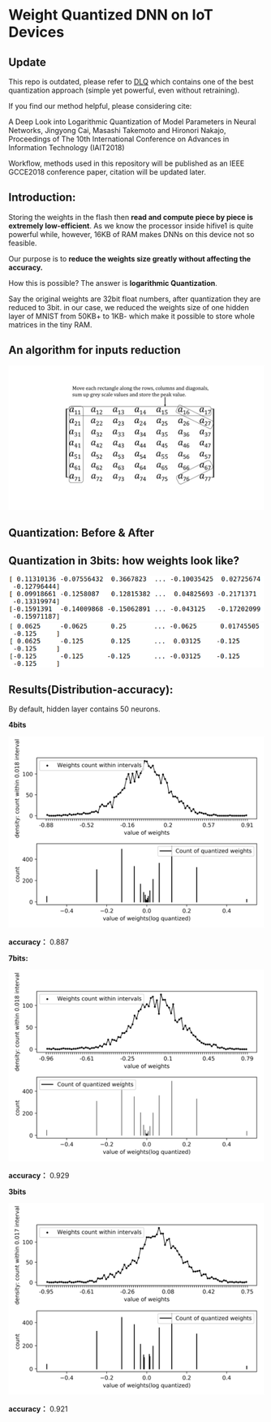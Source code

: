 # Weight Quantized DNN on IoT Devices

## Update

This repo is outdated, please refer to [DLQ](https://github.com/CJYLab/Logarithmic-Quantization-of-Parameters-in-Neural-Networks) which contains one of the best quantization approach (simple yet powerful, even without retraining).

If you find our method helpful, please considering cite:

A Deep Look into Logarithmic Quantization of Model Parameters in Neural Networks, Jingyong Cai, Masashi Takemoto and Hironori Nakajo, Proceedings of The 10th International Conference on Advances in Information Technology (IAIT2018)

Workflow, methods used in this repository will be published as an IEEE GCCE2018 conference paper, citation will be updated later.

## Introduction:

Storing the weights in the flash then **read and compute piece by piece is extremely low-efficient**. As we know the processor inside hifive1 is quite powerful while, however, 16KB of RAM makes DNNs on this device not so feasible.

Our purpose is to **reduce the weights size greatly without affecting the accuracy.**

How this is possible? The answer is **logarithmic Quantization**. 

Say the original weights are 32bit float numbers, after quantization they are reduced to 3bit. in our case, we reduced the weights size of one hidden layer of MNIST from 50KB+ to 1KB- which make it possible to store whole matrices in the tiny RAM. 



## An algorithm for inputs reduction

![four direction projection profiles](doc/images/matrix_image0.jpg)
## Quantization: Before & After


Quantization in 3bits: how weights look like?
-----------------------
![before quantization](doc/images/before_quanti_3bits_50.png)
![after quantization](doc/images/after_quanti_3bits_50.png)   

## Results(Distribution-accuracy):

By default, hidden layer contains 50 neurons.

**4bits**

![4bits](doc/images/my_image_4bits_50.png)

**accuracy：** 0.887

**7bits:**

![7bits](doc/images/my_image_7bits_50.png)

**accuracy：** 0.929

**3bits**

![3bits](doc/images/my_image_3bits_50.png)

**accuracy：** 0.921
